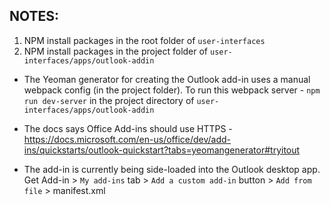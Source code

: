 ## NOTES:

1. NPM install packages in the root folder of `user-interfaces`
2. NPM install packages in the project folder of `user-interfaces/apps/outlook-addin`

-   The Yeoman generator for creating the Outlook add-in uses a manual webpack config (in the project folder). To run this webpack server - `npm run dev-server` in the project directory of `user-interfaces/apps/outlook-addin`

-   The docs says Office Add-ins should use HTTPS - https://docs.microsoft.com/en-us/office/dev/add-ins/quickstarts/outlook-quickstart?tabs=yeomangenerator#tryitout

-   The add-in is currently being side-loaded into the Outlook desktop app.
    Get Add-in > `My add-ins` tab > `Add a custom add-in` button > `Add from file` > manifest.xml

